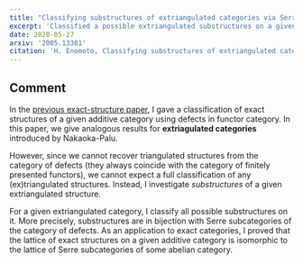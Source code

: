 ```yaml
---
title: "Classifying substructures of extriangulated categories via Serre subcategories"
excerpt: 'Classified a possible extriangulated substructures on a given extriangulated category using functor category'
date: 2020-05-27
arxiv: '2005.13381'
citation: 'H. Enomoto, Classifying substructures of extriangulated categories via Serre subcategories, arXiv:2005.13381.'
---
```


## Comment

In the [previous exact-structure paper](/papers/exact-str/), I gave a classification of exact structures of a given additive category using defects in functor category. In this paper, we give analogous results for **extriagulated categories** introduced by Nakaoka-Palu.

However, since we cannot recover triangulated structures from the category of defects (they always coincide with the category of finitely presented functors), we cannot expect a full classification of any (ex)triangulated structures. Instead, I investigate *substructures* of a given extriangulated structure.

For a given extriangulated category, I classify all possible substructures on it. More precisely, substructures are in bijection with Serre subcategories of the category of defects. As an application to exact categories, I proved that the lattice of exact structures on a given additive category is isomorphic to the lattice of Serre subcategories of some abelian category.
